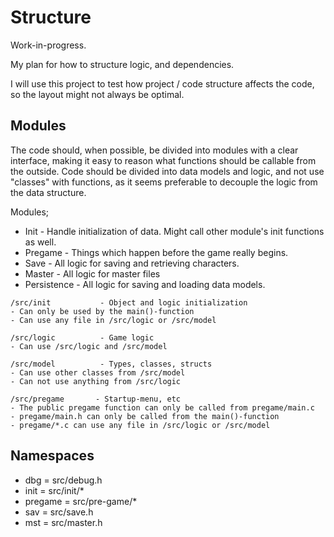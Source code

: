 # Structure

Work-in-progress.

My plan for how to structure logic, and dependencies.

I will use this project to test how project / code structure affects the code,
so the layout might not always be optimal.

## Modules

The code should, when possible, be divided into modules with a clear interface,
making it easy to reason what functions should be callable from the outside.
Code should be divided into data models and logic, and not use "classes" with
functions, as it seems preferable to decouple the logic from the data structure.

Modules;
* Init - Handle initialization of data. Might call other module's init functions
  as well.
* Pregame - Things which happen before the game really begins.
* Save - All logic for saving and retrieving characters.
* Master - All logic for master files
* Persistence - All logic for saving and loading data models.

```
/src/init           - Object and logic initialization
- Can only be used by the main()-function
- Can use any file in /src/logic or /src/model

/src/logic          - Game logic
- Can use /src/logic and /src/model

/src/model          - Types, classes, structs
- Can use other classes from /src/model
- Can not use anything from /src/logic

/src/pregame       - Startup-menu, etc
- The public pregame function can only be called from pregame/main.c
- pregame/main.h can only be called from the main()-function
- pregame/*.c can use any file in /src/logic or /src/model
```

## Namespaces

* dbg = src/debug.h
* init = src/init/\*
* pregame = src/pre-game/\*
* sav = src/save.h
* mst = src/master.h
